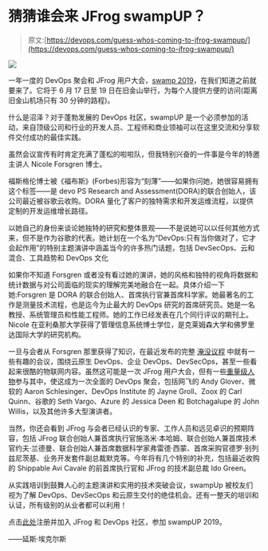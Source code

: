 # 猜猜谁会来 JFrog swampUP？

> 原文:[https://devops.com/guess-whos-coming-to-jfrog-swampup/](https://devops.com/guess-whos-coming-to-jfrog-swampup/)

![](../Images/a764fcc3be5d9cc5994f1a69b4812d2b.png)

一年一度的 DevOps 聚会和 JFrog 用户大会，[swamp 2019](https://swampup.jfrog.com/)，在我们知道之前就要来了。它将于 6 月 17 日至 19 日在旧金山举行，为每个人提供方便的访问(距离旧金山机场只有 30 分钟的路程)。

什么是沼泽？对于蓬勃发展的 DevOps 社区，swampUP 是一个必须参加的活动，来自顶级公司和行业的开发人员、工程师和商业领袖可以在这里交流和分享软件交付成功的最佳实践。

虽然会议宣传有时肯定充满了蓬松的啦啦队，但我特别兴奋的一件事是今年的特邀主讲人 Nicole Forsgren 博士。

福斯格伦博士被《福布斯》(Forbes)形容为“刻薄”——如果你问她，她很容易拥有这个标签——是 devo PS Research and Assessment(DORA)的联合创始人，该公司最近被谷歌云收购。DORA 量化了客户的独特需求和开发运维流程，以提供定制的开发运维增长路径。

以她自己的身份来谈论她独特的研究和整体景观——不是说她可以以任何其他方式来，但不是作为谷歌的代表。她计划在一个名为“DevOps:只有当你做对了，它才会起作用”的特别主题演讲中涵盖当今的许多热门话题，包括 DevSecOps、云和混合、工具趋势和 DevOps 文化

如果你不知道 Forsgren 或者没有看过她的演讲，她的风格和独特的视角将数据和统计数据与对公司面临的现实的理解完美地融合在一起。具体介绍一下她:Forsgren 是 DORA 的联合创始人、首席执行官兼首席科学家。她最著名的工作是测量技术流程，也是迄今为止最大的 DevOps 研究的首席研究员。她是一名教授、系统管理员和性能工程师。她的工作已经发表在几个同行评议的期刊上。Nicole 在亚利桑那大学获得了管理信息系统博士学位，是克莱姆森大学和佛罗里达国际大学的研究机构。

一旦与会者从 Forsgren 那里获得了知识，在最近发布的完整 [淹没议程](https://swampup.jfrog.com/agenda/) 中就有一些有趣的会议，围绕云原生 DevOps、企业 DevOps、DevSecOps，甚至一些看起来很酷的物联网内容。虽然这可能是一次 JFrog 用户大会，但有一些[重量级人物](https://swampup.jfrog.com/speakers/)参与其中，使这成为一次全面的 DevOps 聚会，包括网飞的 Andy Glover、微软的 Aaron Schlesinger、DevOps Institute 的 Jayne Groll、Zoox 的 Carl Quinn、谷歌的 Seth Vargo、Azure 的 Jessica Deen 和 Botchagalupe 的 John Willis，以及其他许多大型演讲者。

当然，你还会看到 JFrog 与会者已经认识的专家、工作人员和远见卓识的预期阵容，包括 JFrog 联合创始人兼首席执行官施洛米·本哈姆、联合创始人兼首席技术官约夫·兰德曼、联合创始人兼首席数据科学家弗雷德·西蒙、首席采购官德罗·别列兹尼茨基、业务开发套件副总裁默克等。今年将有几个特别的补充，包括最近收购的 Shippable Avi Cavale 的前首席执行官和 JFrog 的技术副总裁 Ido Green。

从实践培训到鼓舞人心的主题演讲和实用的技术突破会议，swampUp 被校友们视为了解 DevOps、DevSecOps 和云原生交付的绝佳机会。还有一整天的培训和认证，所有级别的从业者都可以利用！

点击[此处](https://swampup.jfrog.com/agenda/)注册并加入 JFrog 和 DevOps 社区，参加 swampUP 2019。

——延斯·埃克尔斯